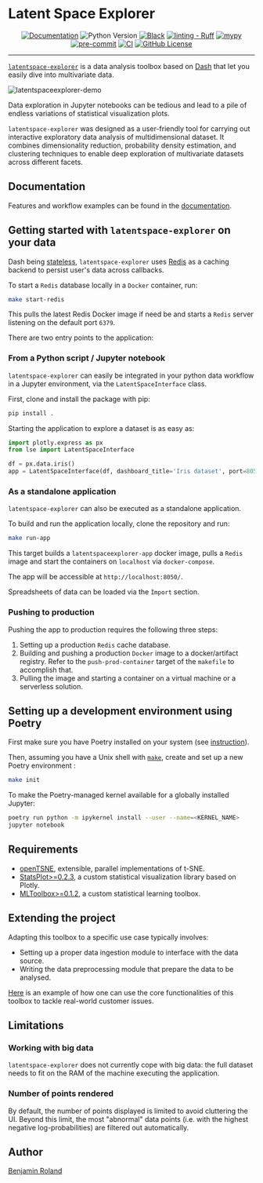 # Latent Space Explorer


<div align="center" markdown="1">

[![Documentation](https://img.shields.io/website?label=docs&url=https://parici75.github.io/latentspace-explorer)](https://parici75.github.io/latentspace-explorer)
![Python Version](https://img.shields.io/badge/python-3.11%20%7C%203.12-blue)
[![Black](https://img.shields.io/badge/Code%20style-Black-black)](https://black.readthedocs.io/en/stable/)
[![linting - Ruff](https://img.shields.io/badge/Linting-Ruff-yellow)](https://docs.astral.sh/ruff/)
[![mypy](https://img.shields.io/badge/mypy-checked-blue)](https://mypy.readthedocs.io/en/stable/index.html#)
[![pre-commit](https://img.shields.io/badge/pre--commit-enabled-brightgreen?logo=pre-commit&logoColor=white)](https://pre-commit.com/)
[![CI](https://github.com/Parici75/latentspace-explorer/actions/workflows/test.yml/badge.svg)](https://github.com/Parici75/latentspace-explorer/actions/workflows/test.yml)
[![GitHub License](https://img.shields.io/github/license/Parici75/latentspace-explorer)](https://github.com/Parici75/latentspace-explorer/blob/main/LICENSE)

</div>

----------------
[`latentspace-explorer`](https://github.com/Parici75/latentspace-explorer) is a data analysis toolbox based on [Dash](https://plotly.com/dash/) that let you easily dive into multivariate data.


![latentspaceexplorer-demo](docs/assets/latentspaceexplorer-demo.gif)


Data exploration in Jupyter notebooks can be tedious and lead to a pile of endless variations of statistical visualization plots.

`latentspace-explorer` was designed as a user-friendly tool for carrying out interactive exploratory data analysis of multidimensional dataset. It combines dimensionality reduction, probability density estimation, and clustering techniques to enable deep exploration of multivariate datasets across different facets.

Documentation
-
Features and workflow examples can be found in the [documentation](https://parici75.github.io/latentspace-explorer).


Getting started with `latentspace-explorer` on your data
-
Dash being [stateless](https://dash.plotly.com/sharing-data-between-callbacks), `latentspace-explorer` uses [Redis](https://redis.io/solutions/caching/) as a caching backend to persist user's data across callbacks.

To start a `Redis` database locally in a `Docker` container, run:

```bash
make start-redis
```
This pulls the latest Redis Docker image if need be and starts a `Redis` server listening on the default port `6379`.


There are two entry points to the application:

### From a Python script / Jupyter notebook
`latentspace-explorer` can easily be integrated in your python data workflow in a Jupyter environment, via the `LatentSpaceInterface` class.

First, clone and install the package with pip:

```bash
pip install .
```

Starting the application to explore a dataset is as easy as:
```python
import plotly.express as px
from lse import LatentSpaceInterface

df = px.data.iris()
app = LatentSpaceInterface(df, dashboard_title='Iris dataset', port=8050).start()
```

### As a standalone application
`latentspace-explorer` can also be executed as a standalone application.

To build and run the application locally, clone the repository and run:
```bash
make run-app
```

This target builds a `latentspaceexplorer-app` docker image, pulls a `Redis` image and start the containers on `localhost` via `docker-compose`.

The app will be accessible at `http://localhost:8050/`.

Spreadsheets of data can be loaded via the `Ìmport` section.


### Pushing to production
Pushing the app to production requires the following three steps:
1. Setting up a production `Redis` cache database.
2. Building and pushing a production `Docker` image to a docker/artifact registry. Refer to the `push-prod-container` target of the `makefile` to accomplish that.
3. Pulling the image and starting a container on a virtual machine or a serverless solution.


## Setting up a development environment using Poetry

First make sure you have Poetry installed on your system (see [instruction](https://python-poetry.org/docs/#installing-with-the-official-installer)).

Then, assuming you have a Unix shell with [`make`](https://edoras.sdsu.edu/doc/make.html), create and set up a new Poetry environment :

```bash
make init
```

To make the Poetry-managed kernel available for a globally installed Jupyter:

```bash
poetry run python -m ipykernel install --user --name=<KERNEL_NAME>
jupyter notebook
```

Requirements
-
- [openTSNE](https://github.com/pavlin-policar/openTSNE/), extensible, parallel implementations of t-SNE.
- [StatsPlot>=0.2.3](https://github.com/Parici75/statsplotly.git), a custom statistical visualization library based on Plotly.
- [MLToolbox>=0.1.2](https://github.com/Parici75/mltoolbox.git), a custom statistical learning toolbox.


Extending the project
-
Adapting this toolbox to a specific use case typically involves:
- Setting up a proper data ingestion module to interface with the data source.
- Writing the data preprocessing module that prepare the data to be analysed.

[Here](https://benjaminroland.onrender.com/work/interactive-anomaly-detector-and-scorer) is an example of how one can use the core functionalities of this toolbox to tackle real-world customer issues.


Limitations
-
### Working with big data
`latentspace-explorer` does not currently cope with big data: the full dataset needs to fit on the RAM of the machine executing the application.

### Number of points rendered
By default, the number of points displayed is limited to avoid cluttering the UI. Beyond this limit, the most "abnormal" data points (i.e. with the highest negative log-probabilities) are filtered out automatically.


Author
-
[Benjamin Roland](https://benjaminroland.onrender.com/)
